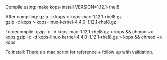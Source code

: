 Compile using: make kops-install VERSION=1.12.1-rhel8

After compiling: 
gzip -c kops > kops-mac-1.12.1-rhel8.gz  
gzip -c kops > kops-linux-kernel-4.4.0-1.12.1-rhel8.gz

To decompile: 
gzip -c -d kops-mac-1.12.1-rhel8.gz > kops && chmod +x kops
gzip -c -d kops-linux-kernel-4.4.0-1.12.1-rhel8.gz > kops && chmod +x kops

To install: 
There's a mac script for reference + follow up with validation. 